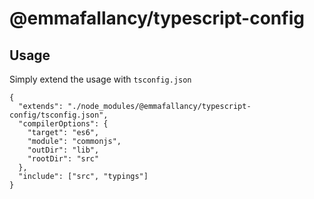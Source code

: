# @emmafallancy/typescript-config

## Usage

Simply extend the usage with `tsconfig.json`

```
{
  "extends": "./node_modules/@emmafallancy/typescript-config/tsconfig.json",
  "compilerOptions": {
    "target": "es6",
    "module": "commonjs",
    "outDir": "lib",
    "rootDir": "src"
  },
  "include": ["src", "typings"]
}
```

